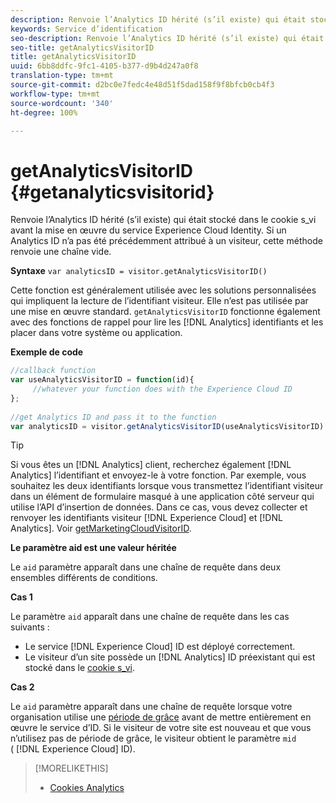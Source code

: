 ```yaml
---
description: Renvoie l’Analytics ID hérité (s’il existe) qui était stocké dans le cookie s_vi avant la mise en œuvre du service Experience Cloud Identity. Si un Analytics ID n’a pas été précédemment attribué à un visiteur, cette méthode renvoie une chaîne vide.
keywords: Service d’identification
seo-description: Renvoie l’Analytics ID hérité (s’il existe) qui était stocké dans le cookie s_vi avant la mise en œuvre du service Experience Cloud Identity. Si un Analytics ID n’a pas été précédemment attribué à un visiteur, cette méthode renvoie une chaîne vide.
seo-title: getAnalyticsVisitorID
title: getAnalyticsVisitorID
uuid: 6bb8ddfc-9fc1-4105-b377-d9b4d247a0f8
translation-type: tm+mt
source-git-commit: d2bc0e7fedc4e48d51f5dad158f9f8bfcb0cb4f3
workflow-type: tm+mt
source-wordcount: '340'
ht-degree: 100%

---
```



# getAnalyticsVisitorID {#getanalyticsvisitorid}

Renvoie l’Analytics ID hérité (s’il existe) qui était stocké dans le cookie s_vi avant la mise en œuvre du service Experience Cloud Identity. Si un Analytics ID n’a pas été précédemment attribué à un visiteur, cette méthode renvoie une chaîne vide.

**Syntaxe** `var analyticsID = visitor.getAnalyticsVisitorID()`

Cette fonction est généralement utilisée avec les solutions personnalisées qui impliquent la lecture de l’identifiant visiteur. Elle n’est pas utilisée par une mise en œuvre standard. `getAnalyticsVisitorID` fonctionne également avec des fonctions de rappel pour lire les [!DNL Analytics] identifiants et les placer dans votre système ou application.

**Exemple de code**

```js
//callback function 
var useAnalyticsVisitorID = function(id){ 
     //whatever your function does with the Experience Cloud ID 
}; 
 
//get Analytics ID and pass it to the function 
var analyticsID = visitor.getAnalyticsVisitorID(useAnalyticsVisitorID)
```

>[!TIP]
>
>Si vous êtes un [!DNL Analytics] client, recherchez également [!DNL Analytics] l’identifiant et envoyez-le à votre fonction. Par exemple, vous souhaitez les deux identifiants lorsque vous transmettez l’identifiant visiteur dans un élément de formulaire masqué à une application côté serveur qui utilise l’API d’insertion de données. Dans ce cas, vous devez collecter et renvoyer les identifiants visiteur [!DNL Experience Cloud] et [!DNL Analytics]. Voir [getMarketingCloudVisitorID](../../library/get-set/getmcvid.md).

**Le paramètre aid est une valeur héritée**

Le `aid` paramètre apparaît dans une chaîne de requête dans deux ensembles différents de conditions.

**Cas 1**

Le paramètre `aid` apparaît dans une chaîne de requête dans les cas suivants :

* Le service [!DNL Experience Cloud] ID est déployé correctement.
* Le visiteur d’un site possède un [!DNL Analytics] ID préexistant qui est stocké dans le [cookie s_vi](https://docs.adobe.com/content/help/fr-FR/core-services/interface/ec-cookies/cookies-analytics.html#section-5d50a078de444d12b7d927d68ff3b679).

**Cas 2**

Le `aid` paramètre apparaît dans une chaîne de requête lorsque votre organisation utilise une [période de grâce](../../reference/analytics-reference/grace-period.md) avant de mettre entièrement en œuvre le service d’ID. Si le visiteur de votre site est nouveau et que vous n’utilisez pas de période de grâce, le visiteur obtient le paramètre `mid` ( [!DNL Experience Cloud] ID).

>[!MORELIKETHIS]
>
>* [Cookies Analytics](https://docs.adobe.com/content/help/fr-FR/core-services/interface/ec-cookies/cookies-privacy.html)

